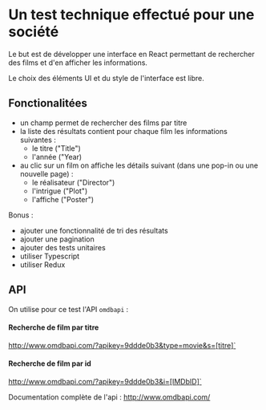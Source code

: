 # Un test technique effectué pour une société

Le but est de développer une interface en React permettant de rechercher des films et d'en afficher les informations.

Le choix des éléments UI et du style de l'interface est libre.

## Fonctionalitées

* un champ permet de rechercher des films par titre 
* la liste des résultats contient pour chaque film les informations suivantes :
    * le titre ("Title")
    * l'année ("Year)
* au clic sur un film on affiche les détails suivant (dans une pop-in ou une nouvelle page) :
    * le réalisateur ("Director")
    * l'intrigue ("Plot")
    * l'affiche ("Poster")

Bonus :
* ajouter une fonctionnalité de tri des résultats
* ajouter une pagination
* ajouter des tests unitaires
* utiliser Typescript
* utiliser Redux

## API

On utilise pour ce test l'API `omdbapi` :

#### Recherche de film par titre 

http://www.omdbapi.com/?apikey=9ddde0b3&type=movie&s=[titre]`

#### Recherche de film par id     

http://www.omdbapi.com/?apikey=9ddde0b3&i=[IMDbID]`

Documentation complète de l'api : http://www.omdbapi.com/
